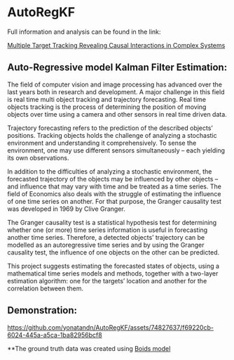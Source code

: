 # AutoRegKF

Full information and analysis can be found in the link:

[Multiple Target Tracking Revealing Causal Interactions in Complex Systems](https://github.com/yonatandn/AutoRegKF/files/11883807/Multiple_Target_Tracking__Revealing_Causal_Interactions_in_Complex_Systems_.pdf)


## Auto-Regressive model Kalman Filter Estimation:

The field of computer vision and image processing has advanced over the last years both in research and development. A major challenge in this field is real time multi object tracking and trajectory forecasting.
Real time objects tracking is the process of determining the position of moving objects over time using a camera and other sensors in real time driven data.

Trajectory forecasting refers to the prediction of the described objects’ positions.
Tracking objects holds the challenge of analyzing a stochastic environment and understanding it comprehensively.
To sense the environment, one may use  different sensors simultaneously – each yielding its own observations.

In addition to the difficulties of analyzing a stochastic environment, the forecasted trajectory of the objects may be influenced by other objects – and influence that may vary with time and be treated as a time series.
The field of Economics also deals with the struggle of estimating the influence of one time series on another.
For that purpose, the Granger causality test was developed in 1969 by Clive Granger.

The Granger causality test is a statistical hypothesis test for determining whether one (or more) time series information is useful in forecasting another time series.
Therefore, a detected objects’ trajectory can be modelled as an autoregressive time series and by using the Granger causality test, the influence of one objects on the other can be predicted.

This project suggests estimating the forecasted states of objects, using a mathematical time series models and methods, together with a two-layer estimation algorithm: one for the targets’ location and another for the correlation between them.

## Demonstration:

https://github.com/yonatandn/AutoRegKF/assets/74827637/f69220cb-6024-445a-a5ca-1ba82956bcf8


**The ground truth data was created using [Boids model](https://github.com/ahn1340/Boids.git)
